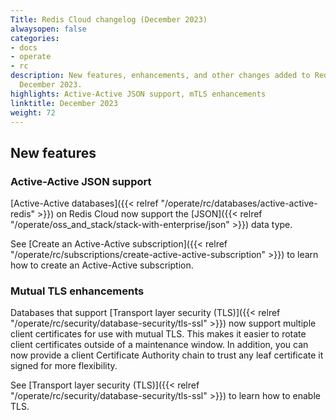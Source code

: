 ```yaml
---
Title: Redis Cloud changelog (December 2023)
alwaysopen: false
categories:
- docs
- operate
- rc
description: New features, enhancements, and other changes added to Redis Cloud during
  December 2023.
highlights: Active-Active JSON support, mTLS enhancements
linktitle: December 2023
weight: 72
---
```


## New features

### Active-Active JSON support

[Active-Active databases]({{< relref "/operate/rc/databases/active-active-redis" >}}) on Redis Cloud now support the [JSON]({{< relref "/operate/oss_and_stack/stack-with-enterprise/json" >}}) data type. 

See [Create an Active-Active subscription]({{< relref "/operate/rc/subscriptions/create-active-active-subscription" >}}) to learn how to create an Active-Active subscription.

### Mutual TLS enhancements

Databases that support [Transport layer security (TLS)]({{< relref "/operate/rc/security/database-security/tls-ssl" >}}) now support multiple client certificates for use with mutual TLS. This makes it easier to rotate client certificates outside of a maintenance window. In addition, you can now provide a client Certificate Authority chain to trust any leaf certificate it signed for more flexibility.

See [Transport layer security (TLS)]({{< relref "/operate/rc/security/database-security/tls-ssl" >}}) to learn how to enable TLS. 

